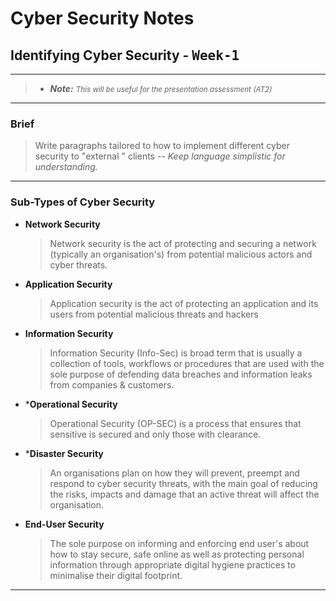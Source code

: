 # Cyber Security Notes

## Identifying Cyber Security - <samp>Week-1</samp>

---

> - ***Note:***
> <i><small>This will be useful for the presentation assessment (AT2)</small></i>

---

### Brief

> Write paragraphs tailored to how to implement different cyber security to "external " clients -- _Keep language simplistic for understanding._

---

### Sub-Types of Cyber Security

- **Network Security**
  > Network security is the act of protecting and securing a network (typically an organisation's) from potential malicious actors and cyber threats.

- **Application Security**
  > Application security is the act of protecting an application and its users from potential malicious threats and hackers

- **Information Security**
  > Information Security (Info-Sec) is broad term that is usually a collection of tools, workflows or procedures that are used with the sole purpose of defending data breaches and information leaks from companies & customers.

- ***Operational Security**
  > Operational Security (OP-SEC) is a process that ensures that sensitive is secured and only those with clearance.

- ***Disaster Security**
  > An organisations plan on how they will prevent, preempt and respond to cyber security threats, with the main goal of reducing the risks, impacts and damage that an active threat will affect the organisation.

- **End-User Security**
  > The sole purpose on informing and enforcing end user's about how to stay secure, safe online as well as protecting personal information through appropriate digital hygiene practices to minimalise their digital footprint.

---
